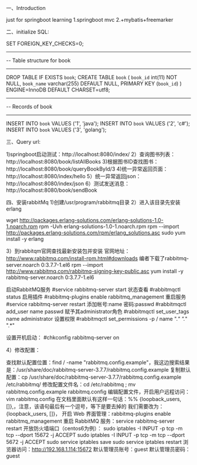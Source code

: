 一、Introduction

just for springboot learning
1.springboot mvc
2.+mybatis+freemarker

二、initialize SQL:

SET FOREIGN_KEY_CHECKS=0;
-- ----------------------------
-- Table structure for book
-- ----------------------------
DROP TABLE IF EXISTS `book`;
CREATE TABLE `book` (
  `book_id` int(11) NOT NULL,
  `book_name` varchar(255) DEFAULT NULL,
  PRIMARY KEY (`book_id`)
) ENGINE=InnoDB DEFAULT CHARSET=utf8;

-- ----------------------------
-- Records of book
-- ----------------------------
INSERT INTO `book` VALUES ('1', 'java');
INSERT INTO `book` VALUES ('2', 'c#');
INSERT INTO `book` VALUES ('3', 'golang');

三、Query url:

1)springboot启动测试：http://localhost:8080/index/
2）查询图书列表：http://localhost:8080/book/listAllBooks
3)根据图书ID查找图书：http://localhost:8080/book/queryBookById/3
4)统一异常返回页面：http://localhost:8080/index/hello
5）统一异常返回json：http://localhost:8080/index/json
6）测试发送消息：http://localhost:8080/book/sendBook

四、安装rabbitMq
1)创建/usr/program/rabbitmq目录
2）进入该目录先安装erlang

wget http://packages.erlang-solutions.com/erlang-solutions-1.0-1.noarch.rpm
rpm -Uvh erlang-solutions-1.0-1.noarch.rpm
rpm --import http://packages.erlang-solutions.com/rpm/erlang_solutions.asc
sudo yum install -y erlang

3）到rabbitqm官网查找最新安装包并安装
官网地址：http://www.rabbitmq.com/install-rpm.html#downloads
编者下载了rabbitmq-server.noarch 0:3.7.7-1.el6
rpm --import http://www.rabbitmq.com/rabbitmq-signing-key-public.asc
yum install -y rabbitmq-server.noarch 0:3.7.7-1.el6


启动RabbitMQ服务
#service rabbitmq-server start
状态查看
#rabbitmqctl status
启用插件
#rabbitmq-plugins enable rabbitmq_management
重启服务
#service rabbitmq-server restart
添加帐号:name 密码:passwd
#rabbitmqctl add_user name passwd
赋予其administrator角色
#rabbitmqctl set_user_tags name administrator
设置权限
#rabbitmqctl set_permissions -p / name ".*" ".*" ".*"

设置开机启动：
#chkconfig rabbitmq-server on

4）修改配置：

查找默认配置位置：find / -name "rabbitmq.config.example"，我这边搜索结果是：/usr/share/doc/rabbitmq-server-3.7.7/rabbitmq.config.example
复制默认配置：cp /usr/share/doc/rabbitmq-server-3.7.7/rabbitmq.config.example /etc/rabbitmq/
修改配置文件名：cd /etc/rabbitmq ; mv rabbitmq.config.example rabbitmq.config
编辑配置文件，开启用户远程访问：vim rabbitmq.config
在文档里面默认有这样一句话：%% {loopback_users, []},，注意，该语句最后有一个逗号，等下是要去掉的
我们需要改为：{loopback_users, []}，
开启 Web 界面管理：rabbitmq-plugins enable rabbitmq_management
重启 RabbitMQ 服务：service rabbitmq-server restart
开放防火墙端口（centos6为例）：
sudo iptables -I INPUT -p tcp -m tcp --dport 15672 -j ACCEPT
sudo iptables -I INPUT -p tcp -m tcp --dport 5672 -j ACCEPT
sudo service iptables save
sudo service iptables restart
浏览器访问：http://192.168.1.114:15672 默认管理员账号：guest 默认管理员密码：guest

